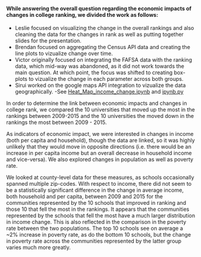 #### While answering the overall question regarding the economic impacts of changes in college ranking, we divided the work as follows:
* Leslie focused on visualizing the change in the overall rankings and also cleaning the data for the changes in rank as well as putting together slides for the presentation.
* Brendan focused on aggregating the Census API data and creating the line plots to vizualize change over time.
* Victor originally focused on integrating the FAFSA data with the ranking data, which mid-way was abandoned, as it did not work towards the main question. At which point, the focus was shifted to creating box-plots to vizualize the change in each parameter across both groups.
* Sirui worked on the google maps API integration to vizualize the data geographically.
-See [Heat_Map_income_change.ipynb](Heat_Map_income_change.ipynb) and [ipynb.py](/ipynb.py)

In order to determine the link between economic impacts and changes in college rank, we compared the 10 universities that moved up the most in the rankings between 2009-2015 and the 10 universities the moved down in the rankings the most between 2009 - 2015.

As indicators of economic impact, we were interested in changes in income (both per capita and household), though the data are linked, so it was highly unlikely that they would move in opposite directions (i.e. there would be an increase in per capita income but an overall decrease in household income and vice-versa). We also explored changes in population as well as poverty rate.

We looked at county-level data for these measures, as schools occasionally spanned multiple zip-codes. With respect to income, there did not seem to be a statistically significant difference in the change in average income, both household and per capita, between 2009 and 2015 for the communities represented by the 10 schools that improved in ranking and those 10 that fell the most in the rankings. It appears that the communities represented by the schools that fell the most have a much larger distribution in income change. This is also reflected in the comparison in the poverty rate between the two populations. The top 10 schools see on average a ~2% increase in poverty rate, as do the bottom 10 schools, but the change in poverty rate across the communities represented by the latter group varies much more greatly.


